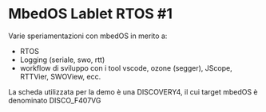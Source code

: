 # MbedOS Lablet RTOS #1

Varie speriamentazioni con mbedOS in merito a:

+ RTOS
+ Logging (seriale, swo, rtt)
+ workflow di sviluppo con i tool vscode, ozone (segger), JScope, RTTVier, SWOView, ecc.

La scheda utilizzata per la demo è una DISCOVERY4, il cui target mbedOS è denominato DISCO_F407VG 
